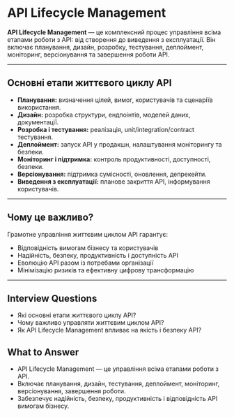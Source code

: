 # API Lifecycle Management

**API Lifecycle Management** — це комплексний процес управління всіма етапами роботи з API: від створення до виведення з експлуатації.
Він включає планування, дизайн, розробку, тестування, деплоймент, моніторинг, версіонування та завершення роботи API.

---

## Основні етапи життєвого циклу API

- **Планування:** визначення цілей, вимог, користувачів та сценаріїв використання.
- **Дизайн:** розробка структури, ендпоінтів, моделей даних, документації.
- **Розробка і тестування:** реалізація, unit/integration/contract тестування.
- **Деплоймент:** запуск API у продакшн, налаштування моніторингу та безпеки.
- **Моніторинг і підтримка:** контроль продуктивності, доступності, безпеки.
- **Версіонування:** підтримка сумісності, оновлення, депрекейти.
- **Виведення з експлуатації:** планове закриття API, інформування користувачів.

---

## Чому це важливо?

Грамотне управління життєвим циклом API гарантує:

- Відповідність вимогам бізнесу та користувачів
- Надійність, безпеку, продуктивність і доступність API
- Еволюцію API разом із потребами організації
- Мінімізацію ризиків та ефективну цифрову трансформацію

---

## Interview Questions

- Які основні етапи життєвого циклу API?
- Чому важливо управляти життєвим циклом API?
- Як API Lifecycle Management впливає на якість і безпеку API?

## What to Answer

- API Lifecycle Management — це управління всіма етапами роботи з API.
- Включає планування, дизайн, тестування, деплоймент, моніторинг, версіонування, завершення роботи.
- Забезпечує надійність, безпеку, продуктивність і відповідність API вимогам бізнесу.
